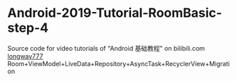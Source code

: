 # Android-2019-Tutorial-RoomBasic-step-4
Source code for video tutorials of "Android 基础教程" on bilibili.com [longway777](https://space.bilibili.com/137860026)  
Room+ViewModel+LiveData+Repository+AsyncTask+RecyclerView+Migration
